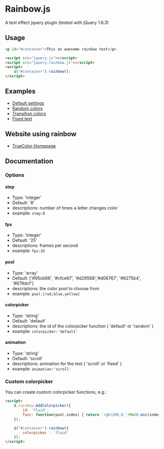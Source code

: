 Rainbow.js
==========

A text effect jquery plugin (tested with jQuery 1.6.3)

## Usage

```html
<p id="#container">This an awesome rainbow text</p>

<script src="jquery.js"></script>
<script src="jquery.rainbow.js"></script>
<script>
    $("#container").rainbow();
</script>
```


## Examples

- [Default settings](http://rainbow.truecolor.be)
- [Random colors](http://rainbow.truecolor.be/#example1)
- [Transition colors](http://rainbow.truecolor.be/#example2)
- [Fixed text](http://rainbow.truecolor.be/#example3)


## Website using rainbow

- [TrueColor Homepage](http://www.truecolor.be)


## Documentation


### Options


#### step
- Type: 'integer'
- Default: '8'
- descriptions: number of times a letter changes color
- example: ```step:8```

#### fps
- Type: 'integer'
- Default: '25'
- descriptions: frames per second
- example: ```fps:25```

#### pool
- Type: 'array'
- Default: ['#95cb66', '#cfce67', '#d29568','#d06767', '#8275b4', '#679dcf']
- descriptions: the color pool to choose from
- example: ```pool:[red,blue,yellow]```

#### colorpicker
- Type: 'string'
- Default: 'default'
- descriptions: the id of the colorpicker function ( 'default' or 'random' )
- example: ```colorpicker:'default'```

#### animation
- Type: 'string'
- Default: 'scroll'
- descriptions: animation for the text ( 'scroll' or 'fixed' )
- example: ```animation:'scroll'```


### Custom colorpicker

You can create custom colorpicker functions, e.g.:

```html
<script>
	$.rainbow.AddColorpicker({
    	id: 'fluid',
    	func: function(pool,index) { return 'rgb(200,0,'+Math.min(index*12,255)+')'; }
    });

    $("#container").rainbow({
    	colorpicker : 'fluid'
    });
</script>
```
